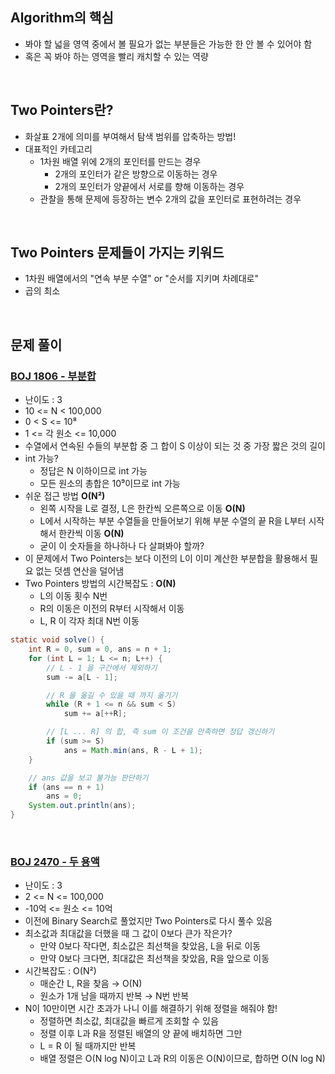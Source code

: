 ## Algorithm의 핵심

- 봐야 할 넓을 영역 중에서 볼 필요가 없는 부분들은 가능한 한 안 볼 수 있어야 함
- 혹은 꼭 봐야 하는 영역을 빨리 캐치할 수 있는 역량

<br>

## Two Pointers란?

- 화살표 2개에 의미를 부여해서 탐색 범위를 압축하는 방법!
- 대표적인 카테고리
  - 1차원 배열 위에 2개의 포인터를 만드는 경우
    - 2개의 포인터가 같은 방향으로 이동하는 경우
    - 2개의 포인터가 양끝에서 서로를 향해 이동하는 경우
  - 관찰을 통해 문제에 등장하는 변수 2개의 값을 포인터로 표현하려는 경우

<br>

## Two Pointers 문제들이 가지는 키워드

- 1차원 배열에서의 "연속 부분 수열" or "순서를 지키며 차례대로"
- 곱의 최소

<br>

## 문제 풀이

### [BOJ 1806 - 부분합](https://www.acmicpc.net/problem/1806)

- 난이도 : 3
- 10 <= N < 100,000
- 0 < S <= 10⁸
- 1 <= 각 원소 <= 10,000
- 수열에서 연속된 수들의 부분합 중 그 합이 S 이상이 되는 것 중 가장 짧은 것의 길이
- int 가능?
  - 정답은 N 이하이므로 int 가능
  - 모든 원소의 총합은 10⁹이므로 int 가능
- 쉬운 접근 방법 **O(N²)**
  - 왼쪽 시작을 L로 결정, L은 한칸씩 오른쪽으로 이동 **O(N)**
  - L에서 시작하는 부분 수열들을 만들어보기 위해 부분 수열의 끝 R을 L부터 시작해서 한칸씩 이동 **O(N)**
  - 굳이 이 숫자들을 하나하나 다 살펴봐야 할까?
- 이 문제에서 Two Pointers는 보다 이전의 L이 이미 계산한 부분합을 활용해서 필요 없는 덧셈 연산을 덜어냄
- Two Pointers 방법의 시간복잡도 : **O(N)**
  - L의 이동 횟수 N번
  - R의 이동은 이전의 R부터 시작해서 이동
  - L, R 이 각자 최대 N번 이동

```java
static void solve() {
    int R = 0, sum = 0, ans = n + 1;
    for (int L = 1; L <= n; L++) {
        // L - 1 을 구간에서 제외하기
        sum -= a[L - 1];

        // R 을 옮길 수 있을 때 까지 옮기기
        while (R + 1 <= n && sum < S)
            sum += a[++R];

        // [L ... R] 의 합, 즉 sum 이 조건을 만족하면 정답 갱신하기
        if (sum >= S)
            ans = Math.min(ans, R - L + 1);
    }

    // ans 값을 보고 불가능 판단하기
    if (ans == n + 1)
        ans = 0;
    System.out.println(ans);
}
```

<br>

### [BOJ 2470 - 두 용액](https://www.acmicpc.net/problem/2470)

- 난이도 : 3
- 2 <= N <= 100,000
- -10억 <= 원소 <= 10억
- 이전에 Binary Search로 풀었지만 Two Pointers로 다시 풀수 있음
- 최소값과 최대값을 더했을 때 그 값이 0보다 큰가 작은가?
  - 만약 0보다 작다면, 최소값은 최선책을 찾았음, L을 뒤로 이동
  - 만약 0보다 크다면, 최대값은 최선책을 찾았음, R을 앞으로 이동
- 시간복잡도 : O(N²)
  - 매순간 L, R을 찾음 → O(N)
  - 원소가 1개 남을 때까지 반복 → N번 반복
- N이 10만이면 시간 초과가 나니 이를 해결하기 위해 정렬을 해줘야 함!
  - 정렬하면 최소값, 최대값을 빠르게 조회할 수 있음
  - 정렬 이후 L과 R을 정렬된 배열의 양 끝에 배치하면 그만
  - L = R 이 될 때까지만 반복
  - 배열 정렬은 O(N log N)이고 L과 R의 이동은 O(N)이므로, 합하면 O(N log N)
